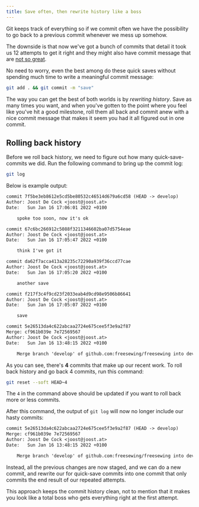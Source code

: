 ```yaml
---
title: Save often, then rewrite history like a boss
---
```


Git keeps track of everything so if we commit often
we have the possibility to go back to a previous commit
whenever we mess up somehow.

The downside is that now we've got a bunch of commits that
detail it took us 12 attempts to get it right and they might also
have commit message that are [not so great][1].

No need to worry, even the best among do these quick saves without
spending much time to write a meaningful commit message:

```bash
git add . && git commit -m "save"
```

The way you can get the best of both worlds is by _rewriting history_.
Save as many times you want, and when you've gotten to the point where
you feel like you've hit a good milestone, roll them all back and commit
anew with a nice commit message that makes it seem you had it all figured
out in one commit.

## Rolling back history

Before we roll back history, we need to figure out how many quick-save-commits
we did. Run the following command to bring up the commit log:

```bash
git log
```

Below is example output:

```txt
commit 7f5be3eb8612e5cd5be80532c46514d679a6cd58 (HEAD -> develop)
Author: Joost De Cock <joost@joost.at>
Date:   Sun Jan 16 17:06:01 2022 +0100

    spoke too soon, now it's ok

commit 67c6bc266912c5088f3211346602ba07d5754eae
Author: Joost De Cock <joost@joost.at>
Date:   Sun Jan 16 17:05:47 2022 +0100

    think I've got it

commit da62f7acca413a28235c72290a939f36ccd77cae
Author: Joost De Cock <joost@joost.at>
Date:   Sun Jan 16 17:05:20 2022 +0100

    another save

commit f217f3c4f9cd23f2033eab4d9cd98e9506b86641
Author: Joost De Cock <joost@joost.at>
Date:   Sun Jan 16 17:05:07 2022 +0100

    save

commit 5e26513da4c622abcaa2724e675cee5f3e9a2f87
Merge: cf961b039e 7e72569567
Author: Joost De Cock <joost@joost.at>
Date:   Sun Jan 16 13:48:15 2022 +0100

    Merge branch 'develop' of github.com:freesewing/freesewing into develop
```

As you can see, there's **4** commits that make up our recent work.
To roll back history and go back 4 commits, run this command:

```bash
git reset --soft HEAD~4
```

<Tip>

The `4` in the command above should be updated if you want to
roll back more or less commits.

</Tip>

After this command, the output of `git log` will now no longer include
our hasty commits:

```txt
commit 5e26513da4c622abcaa2724e675cee5f3e9a2f87 (HEAD -> develop)
Merge: cf961b039e 7e72569567
Author: Joost De Cock <joost@joost.at>
Date:   Sun Jan 16 13:48:15 2022 +0100

    Merge branch 'develop' of github.com:freesewing/freesewing into develop
```

Instead, all the previous changes are now staged, and we can do a new commit,
and rewrite our for quick-save commits into one commit that only commits the
end result of our repeated attempts.

This approach keeps the commit history clean, not to mention that it makes
you look like a total boss who gets everything right at the first attempt.

[1]: https://github.com/freesewing/freesewing/commit/5204ff5c16327962108e1629716e045275d3bf84
